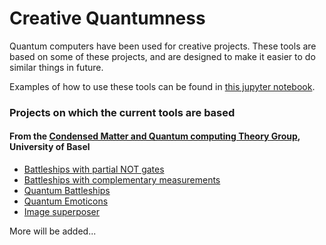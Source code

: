 # Creative Quantumness

Quantum computers have been used for creative projects. These tools are based on some of these projects, and are designed to make it easier to do similar things in future.

Examples of how to use these tools can be found in [this jupyter notebook](how-to-use.ipynb).

### Projects on which the current tools are based

#### From the [Condensed Matter and Quantum computing Theory Group](http://www.quantumtheory.unibas.ch/), University of Basel

* [Battleships with partial NOT gates](https://medium.com/qiskit/how-to-program-a-quantum-computer-982a9329ed02)
* [Battleships with complementary measurements](https://medium.com/@decodoku/how-to-program-a-quantum-computer-part-2-f0d3eee872fe)
* [Quantum Battleships](https://medium.com/@decodoku/quantum-battleships-the-first-multiplayer-game-for-a-quantum-computer-e4d600ccb3f3)
* [Quantum Emoticons](https://medium.com/qiskit/making-a-quantum-computer-smile-cee86a6fc1de)
* [Image superposer](https://medium.com/qiskit/a-quantum-superposition-of-a-tiger-and-a-bear-b461e3b23908)

More will be added...


